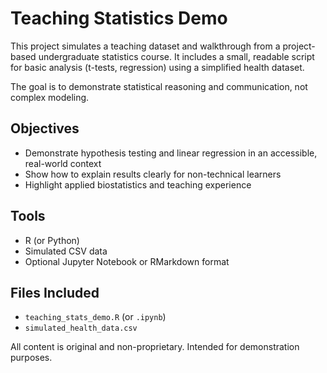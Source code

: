 # Teaching Statistics Demo

This project simulates a teaching dataset and walkthrough from a project-based undergraduate statistics course. It includes a small, readable script for basic analysis (t-tests, regression) using a simplified health dataset.

The goal is to demonstrate statistical reasoning and communication, not complex modeling.

## Objectives
- Demonstrate hypothesis testing and linear regression in an accessible, real-world context
- Show how to explain results clearly for non-technical learners
- Highlight applied biostatistics and teaching experience

## Tools
- R (or Python)
- Simulated CSV data
- Optional Jupyter Notebook or RMarkdown format

## Files Included
- `teaching_stats_demo.R` (or `.ipynb`)
- `simulated_health_data.csv`

All content is original and non-proprietary. Intended for demonstration purposes.

